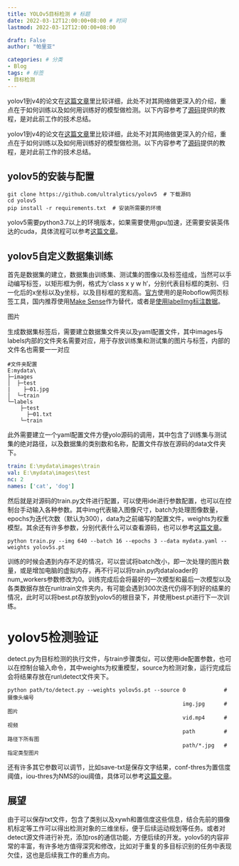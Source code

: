```yaml
---
title: YOLOv5目标检测 # 标题
date: 2022-03-12T12:00:00+08:00 # 时间
lastmod: 2022-03-12T12:00:00+08:00

draft: False
author: "帕里亚"

categories: # 分类
- Blog
tags: # 标签
- 目标检测
---
```


yolov1到v4的论文在[这篇文章](https://blog.csdn.net/weixin_39524959/article/details/111136986)里比较详细，此处不对其网络做更深入的介绍，重点在于如何训练以及如何用训练好的模型做检测。以下内容参考了[源码](https://github.com/ultralytics/yolov5)提供的教程，是对此前工作的技术总结。

<!--more-->

yolov1到v4的论文在[这篇文章](https://blog.csdn.net/weixin_39524959/article/details/111136986)里比较详细，此处不对其网络做更深入的介绍，重点在于如何训练以及如何用训练好的模型做检测。以下内容参考了[源码](https://github.com/ultralytics/yolov5)提供的教程，是对此前工作的技术总结。

## yolov5的安装与配置

```linux
git clone https://github.com/ultralytics/yolov5  # 下载源码
cd yolov5
pip install -r requirements.txt  # 安装所需要的环境
```

yolov5需要python3.7以上的环境版本，如果需要使用gpu加速，还需要安装英伟达的cuda，具体流程可以参考[这篇文章](https://blog.csdn.net/beifangc/article/details/108967239)。

## yolov5自定义数据集训练

首先是数据集的建立，数据集由训练集、测试集的图像以及标签组成，当然可以手动编写标签，以矩形框为例，格式为’class x y w h‘，分别代表目标框的类别、归一化后的x坐标以及y坐标，以及目标框的宽和高。[官方](https://github.com/ultralytics/yolov5/wiki/Train-Custom-Data)使用的是Roboflow网页标签工具，国内推荐使用[Make Sense](https://www.makesense.ai/)作为替代，或者是[使用labelImg标注数据](https://www.cnblogs.com/StarZhai/p/11926610.html)。

图片

生成数据集标签后，需要建立数据集文件夹以及yaml配置文件，其中images与labels内部的文件夹名需要对应，用于存放训练集和测试集的图片与标签，内部的文件名也需要一一对应

```linux
#文件夹配置
E:mydata\
├─images
│  ├─test
|    ├─01.jpg
│  └─train
└─labels
    ├─test
      ├─01.txt
    └─train
```

此外需要建立一个yaml配置文件方便yolo源码的调用，其中包含了训练集与测试集的绝对路径，以及数据集的类别数和名称，配置文件存放在源码的data文件夹下。

```yaml
train: E:\mydata\images\train
val: E:\mydata\images\test
nc: 2
names: ['cat', 'dog']
```

然后就是对源码的train.py文件进行配置，可以使用ide进行参数配置，也可以在控制台手动输入各种参数。其中img代表输入图像尺寸，batch为处理图像数量，epochs为迭代次数（默认为300），data为之前编写的配置文件，weights为权重模型。其余还有许多参数，分别代表什么可以查看源码，也可以参考[这篇文章](https://blog.csdn.net/weixin_41990671/article/details/107300314)。

```
python train.py --img 640 --batch 16 --epochs 3 --data mydata.yaml --weights yolov5s.pt
```

训练的时候会遇到内存不足的情况，可以尝试将batch改小，即一次处理的图片数量，或是增加电脑的虚拟内存，再不行可以将train.py内dataloader的num_workers参数修改为0。训练完成后会将最好的一次模型和最后一次模型以及各类数据存放在run\train文件夹内，有可能会遇到300次迭代仍得不到好的结果的情况，此时可以将best.pt存放到yolov5的根目录下，并使用best.pt进行下一次训练。

# yolov5检测验证

detect.py为目标检测的执行文件，与train步骤类似，可以使用ide配置参数，也可以在控制台输入命令，其中weights为权重模型，source为检测对象，运行完成后会将结果存放在run\detect文件夹下。

```linux
python path/to/detect.py --weights yolov5s.pt --source 0			#摄像头编号
													   img.jpg		#图片
													   vid.mp4		#视频
													   path			#路径下所有图
													   path/*.jpg	#指定类型图片
```

还有许多其它参数可以调节，比如save-txt是保存文字结果，conf-thres为置信度阈值，iou-thres为NMS的iou阈值，具体可以参考[这篇文章](https://blog.csdn.net/Q1u1NG/article/details/108093525)。

## 展望

由于可以保存txt文件，包含了类别以及xywh和置信度这些信息，结合先前的摄像机标定等工作可以得出检测对象的三维坐标，便于后续运动规划等任务。或者对detect源文件进行补充，添加ros的通信功能，方便后续的开发。yolov5的内容非常的丰富，有许多地方值得深究和修改，比如对于重复的多目标识别的任务中表现欠佳，这也是后续我工作的重点方向。

